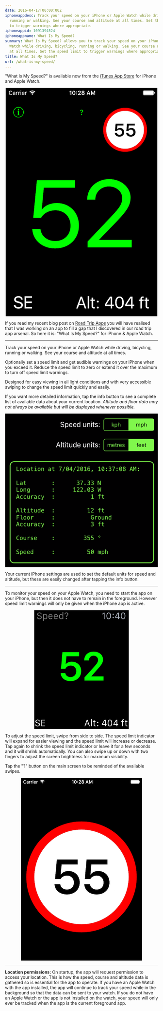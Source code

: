 ```yaml
---
date: 2016-04-17T00:00:00Z
iphoneappdesc: Track your speed on your iPhone or Apple Watch while driving, bicycling,
  running or walking. See your course and altitude at all times. Set the speed limit
  to trigger warnings where appropriate.
iphoneappid: 1091394524
iphoneappname: What Is My Speed?
summary: What Is My Speed? allows you to track your speed on your iPhone or Apple
  Watch while driving, bicycling, running or walking. See your course and altitude
  at all times. Set the speed limit to trigger warnings where appropriate.
title: What Is My Speed?
url: /what-is-my-speed/
---
```


<style>
img {
    display: block;
    margin-left: auto;
    margin-right: auto }
</style>

"What Is My Speed?" is available now from the [iTunes App Store][1] for iPhone
and Apple Watch.

![What Is My Speed? - iPhone][2]

If you read my recent blog post on [Road Trip Apps][6] you will have realised
that I was working on an app to fill a gap that I discovered in our road trip
app arsenal. So here it is: "What Is My Speed?" for iPhone & Apple Watch.

---

Track your speed on your iPhone or Apple Watch while driving, bicycling, running
or walking. See your course and altitude at all times.

Optionally set a speed limit and get audible warnings on your iPhone when you
exceed it. Reduce the speed limit to zero or extend it over the maximum to turn
off speed limit warnings.

Designed for easy viewing in all light conditions and with very accessible
swiping to change the speed limit quickly and easily.

If you want more detailed information, tap the info button to see a complete
list of available data about your current location. _Altitude and floor data may
not always be available but will be displayed whenever possible._

![What Is My Speed? details - iPhone][3]

Your current iPhone settings are used to set the default units for speed and
altitude, but these are easily changed after tapping the info button.

---

To monitor your speed on your Apple Watch, you need to start the app on your
iPhone, but then it does not have to remain in the foreground. However speed
limit warnings will only be given when the iPhone app is active.

![What Is My Speed? Apple Watch][4]

To adjust the speed limit, swipe from side to side. The speed limit indicator
will expand for easier viewing and the speed limit will increase or decrease.
Tap again to shrink the speed limit indicator or leave it for a few seconds and
it will shrink automatically. You can also swipe up or down with two fingers to
adjust the screen brightness for maximum visibility.

Tap the "?" button on the main screen to be reminded of the available swipes.

![What Is My Speed? adjust speed limit - iPhone][5]

---

**Location permissions:** On startup, the app will request permission to access
your location. This is how the speed, course and altitude data is gathered so is
essential for the app to operate. If you have an Apple Watch with the app
installed, the app will continue to track your speed while in the background so
that the data can be sent to your watch. If you do not have an Apple Watch or
the app is not installed on the watch, your speed will only ever be tracked when
the app is the current foreground app.

[1]: https://itunes.apple.com/app/what-is-my-speed/id1091394524
[2]: /images/speed_1.png
[3]: /images/speed_2.png
[4]: /images/speed_watch_1.png
[5]: /images/speed_3.png
[6]: /post/2016-04-07-road-trip-apps/
